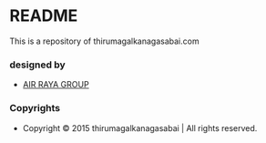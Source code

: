 # README #

This is a repository of thirumagalkanagasabai.com

### designed by ###

*  [AIR RAYA GROUP](http://webdesign.airrayagroup.com)


### Copyrights ###

* Copyright © 2015 thirumagalkanagasabai | All rights reserved.
